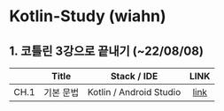 # Kotlin-Study (wiahn)

## 1. 코틀린 3강으로 끝내기 (~22/08/08)
|        |     Title    |      Stack / IDE      | LINK |
|:------:|:------------:|:---------------------:|:--------:|
|  CH.1  |   기본 문법   |Kotlin / Android Studio|[link](https://github.com/Spring-Kotlin-Study/Kotlin-Study/blob/main/wiahn/CHAPTER_1.md, "CHAPTER1") |
